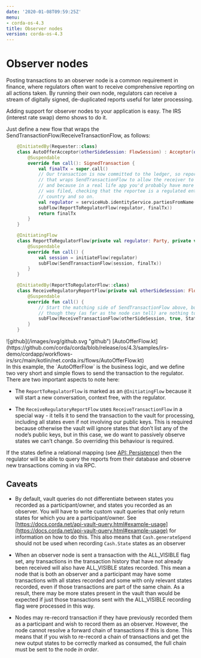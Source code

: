 ```yaml
---
date: '2020-01-08T09:59:25Z'
menu:
- corda-os-4.3
title: Observer nodes
version: corda-os-4.3
---
```




# Observer nodes

Posting transactions to an observer node is a common requirement in finance, where regulators often want
            to receive comprehensive reporting on all actions taken. By running their own node, regulators can receive a stream
            of digitally signed, de-duplicated reports useful for later processing.

Adding support for observer nodes to your application is easy. The IRS (interest rate swap) demo shows to do it.

Just define a new flow that wraps the SendTransactionFlow/ReceiveTransactionFlow, as follows:

<div><Tabs value={value} aria-label="code tabs"><Tab label="kotlin" /></Tabs>
<TabPanel value={value} index={0}>

```kotlin
    @InitiatedBy(Requester::class)
    class AutoOfferAcceptor(otherSideSession: FlowSession) : Acceptor(otherSideSession) {
        @Suspendable
        override fun call(): SignedTransaction {
            val finalTx = super.call()
            // Our transaction is now committed to the ledger, so report it to our regulator. We use a custom flow
            // that wraps SendTransactionFlow to allow the receiver to customise how ReceiveTransactionFlow is run,
            // and because in a real life app you'd probably have more complex logic here e.g. describing why the report
            // was filed, checking that the reportee is a regulated entity and not some random node from the wrong
            // country and so on.
            val regulator = serviceHub.identityService.partiesFromName("Regulator", true).single()
            subFlow(ReportToRegulatorFlow(regulator, finalTx))
            return finalTx
        }
    }

    @InitiatingFlow
    class ReportToRegulatorFlow(private val regulator: Party, private val finalTx: SignedTransaction) : FlowLogic<Unit>() {
        @Suspendable
        override fun call() {
            val session = initiateFlow(regulator)
            subFlow(SendTransactionFlow(session, finalTx))
        }
    }

    @InitiatedBy(ReportToRegulatorFlow::class)
    class ReceiveRegulatoryReportFlow(private val otherSideSession: FlowSession) : FlowLogic<Unit>() {
        @Suspendable
        override fun call() {
            // Start the matching side of SendTransactionFlow above, but tell it to record all visible states even
            // though they (as far as the node can tell) are nothing to do with us.
            subFlow(ReceiveTransactionFlow(otherSideSession, true, StatesToRecord.ALL_VISIBLE))
        }
    }

```

</TabPanel>
![github](/images/svg/github.svg "github") [AutoOfferFlow.kt](https://github.com/corda/corda/blob/release/os/4.3/samples/irs-demo/cordapp/workflows-irs/src/main/kotlin/net.corda.irs/flows/AutoOfferFlow.kt)


</div>
In this example, the `AutoOfferFlow` is the business logic, and we define two very short and simple flows to send
            the transaction to the regulator. There are two important aspects to note here:


* The `ReportToRegulatorFlow` is marked as an `@InitiatingFlow` because it will start a new conversation, context
                    free, with the regulator.


* The `ReceiveRegulatoryReportFlow` uses `ReceiveTransactionFlow` in a special way - it tells it to send the
                    transaction to the vault for processing, including all states even if not involving our public keys. This is required
                    because otherwise the vault will ignore states that don’t list any of the node’s public keys, but in this case,
                    we do want to passively observe states we can’t change. So overriding this behaviour is required.


If the states define a relational mapping (see [API: Persistence](api-persistence.md)) then the regulator will be able to query the
            reports from their database and observe new transactions coming in via RPC.


## Caveats


* By default, vault queries do not differentiate between states you recorded as a participant/owner, and states you
                        recorded as an observer. You will have to write custom vault queries that only return states for which you are a
                        participant/owner. See [https://docs.corda.net/api-vault-query.html#example-usage](https://docs.corda.net/api-vault-query.html#example-usage) for information on how to do this.
                        This also means that `Cash.generateSpend` should not be used when recording `Cash.State` states as an observer


* When an observer node is sent a transaction with the ALL_VISIBLE flag set, any transactions in the transaction history
                        that have not already been received will also have ALL_VISIBLE states recorded. This mean a node that is both an observer
                        and a participant may have some transactions with all states recorded and some with only relevant states recorded, even
                        if those transactions are part of the same chain. As a result, there may be more states present in the vault than would be
                        expected if just those transactions sent with the ALL_VISIBLE recording flag were processed in this way.


* Nodes may re-record transaction if they have previously recorded them as a participant and wish to record them as an observer. However,
                        the node cannot resolve a forward chain of transactions if this is done. This means that if you wish to re-record a chain of transactions
                        and get the new output states to be correctly marked as consumed, the full chain must be sent to the node *in order*.



